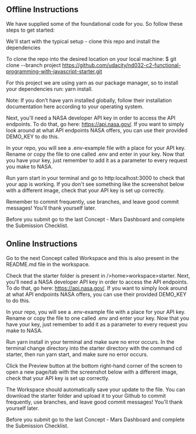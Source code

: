 ## Offline Instructions

We have supplied some of the foundational code for you. So follow these steps to get started:

We'll start with the typical setup - clone this repo and install the dependencies

To clone the repo into the desired location on your local machine:
$ git clone --branch project https://github.com/udacity/nd032-c2-functional-programming-with-javascript-starter.git

For this project we are using yarn as our package manager, so to install your dependencies run:
yarn install.

Note: If you don’t have yarn installed globally, follow their installation documentation here according to your operating system.

Next, you'll need a NASA developer API key in order to access the API endpoints. To do that, go here: https://api.nasa.gov/. If you want to simply look around at what API endpoints NASA offers, you can use their provided DEMO_KEY to do this.

In your repo, you will see a .env-example file with a place for your API key. Rename or copy the file to one called .env and enter in your key. Now that you have your key, just remember to add it as a parameter to every request you make to NASA.

Run yarn start in your terminal and go to http:localhost:3000 to check that your app is working. If you don't see something like the screenshot below with a different image, check that your API key is set up correctly.

Remember to commit frequently, use branches, and leave good commit messages! You'll thank yourself later.

Before you submit go to the last Concept - Mars Dashboard and complete the Submission Checklist.

## Online Instructions

Go to the next Concept called Workspace and this is also present in the README.md file in the workspace.

Check that the starter folder is present in />home>workspace>starter.
Next, you'll need a NASA developer API key in order to access the API endpoints. To do that, go here: https://api.nasa.gov/. If you want to simply look around at what API endpoints NASA offers, you can use their provided DEMO_KEY to do this.

In your repo, you will see a .env-example file with a place for your API key. Rename or copy the file to one called .env and enter your key. Now that you have your key, just remember to add it as a parameter to every request you make to NASA.

Run yarn install in your terminal and make sure no error occurs.
In the terminal change directory into the starter directory with the command cd starter, then run yarn start, and make sure no error occurs.

Click the Preview button at the bottom right-hand corner of the screen to open a new page/tab with the screenshot below with a different image, check that your API key is set up correctly.

The Workspace should automatically save your update to the file. You can download the starter folder and upload it to your Github to commit frequently, use branches, and leave good commit messages! You'll thank yourself later.

Before you submit go to the last Concept - Mars Dashboard and complete the Submission Checklist.
